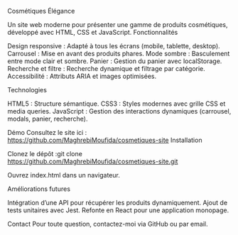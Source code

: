 Cosmétiques Élégance

Un site web moderne pour présenter une gamme de produits cosmétiques, développé avec HTML, CSS et JavaScript.
Fonctionnalités

Design responsive : Adapté à tous les écrans (mobile, tablette, desktop).
Carrousel : Mise en avant des produits phares.
Mode sombre : Basculement entre mode clair et sombre.
Panier : Gestion du panier avec localStorage.
Recherche et filtre : Recherche dynamique et filtrage par catégorie.
Accessibilité : Attributs ARIA et images optimisées.

Technologies

HTML5 : Structure sémantique.
CSS3 : Styles modernes avec grille CSS et media queries.
JavaScript : Gestion des interactions dynamiques (carrousel, modals, panier, recherche).

Démo
Consultez le site ici : https://github.com/MaghrebiMoufida/cosmetiques-site
Installation

Clonez le dépôt :git clone https://github.com/MaghrebiMoufida/cosmetiques-site.git


Ouvrez index.html dans un navigateur.

Améliorations futures

Intégration d’une API pour récupérer les produits dynamiquement.
Ajout de tests unitaires avec Jest.
Refonte en React pour une application monopage.

Contact
Pour toute question, contactez-moi via GitHub ou par email.
